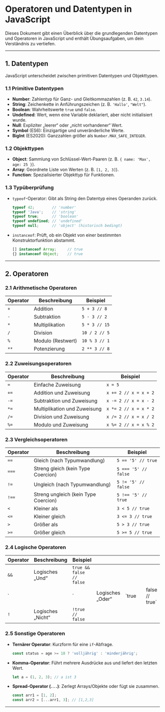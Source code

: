 # Operatoren und Datentypen in JavaScript

Dieses Dokument gibt einen Überblick über die grundlegenden Datentypen und Operatoren in JavaScript und enthält Übungsaufgaben, um dein Verständnis zu vertiefen.

---

## 1. Datentypen

JavaScript unterscheidet zwischen primitiven Datentypen und Objekttypen.

### 1.1 Primitive Datentypen

* **Number**: Zahlentyp für Ganz- und Gleitkommazahlen (z. B. `42`, `3.14`).
* **String**: Zeichenkette in Anführungszeichen (z. B. `'Hallo'`, `"Welt"`).
* **Boolean**: Wahrheitswerte `true` und `false`.
* **Undefined**: Wert, wenn eine Variable deklariert, aber nicht initialisiert wurde.
* **Null**: Expliziter „leerer“ oder „nicht vorhandener“ Wert.
* **Symbol** (ES6): Einzigartige und unveränderliche Werte.
* **BigInt** (ES2020): Ganzzahlen größer als `Number.MAX_SAFE_INTEGER`.

### 1.2 Objekttypen

* **Object**: Sammlung von Schlüssel-Wert-Paaren (z. B. `{ name: 'Max', age: 25 }`).
* **Array**: Geordnete Liste von Werten (z. B. `[1, 2, 3]`).
* **Function**: Spezialisierter Objekttyp für Funktionen.

### 1.3 Typüberprüfung

* `typeof`-Operator: Gibt als String den Datentyp eines Operanden zurück.

  ```js
  typeof 42;        // 'number'
  typeof 'Java';    // 'string'
  typeof true;      // 'boolean'
  typeof undefined; // 'undefined'
  typeof null;      // 'object' (historisch bedingt)
  ```
* `instanceof`: Prüft, ob ein Objekt von einer bestimmten Konstruktorfunktion abstammt.

  ```js
  [] instanceof Array;     // true
  {} instanceof Object;    // true
  ```

---

## 2. Operatoren

### 2.1 Arithmetische Operatoren

| Operator | Beschreibung      | Beispiel      |
| -------- | ----------------- | ------------- |
| `+`      | Addition          | `5 + 3 // 8`  |
| `-`      | Subtraktion       | `5 - 3 // 2`  |
| `*`      | Multiplikation    | `5 * 3 // 15` |
| `/`      | Division          | `10 / 2 // 5` |
| `%`      | Modulo (Restwert) | `10 % 3 // 1` |
| `**`     | Potenzierung      | `2 ** 3 // 8` |

### 2.2 Zuweisungsoperatoren

| Operator | Beschreibung                 | Beispiel              |
| -------- | ---------------------------- | --------------------- |
| `=`      | Einfache Zuweisung           | `x = 5`               |
| `+=`     | Addition und Zuweisung       | `x += 2 // x = x + 2` |
| `-=`     | Subtraktion und Zuweisung    | `x -= 2 // x = x - 2` |
| `*=`     | Multiplikation und Zuweisung | `x *= 2 // x = x * 2` |
| `/=`     | Division und Zuweisung       | `x /= 2 // x = x / 2` |
| `%=`     | Modulo und Zuweisung         | `x %= 2 // x = x % 2` |

### 2.3 Vergleichsoperatoren

| Operator | Beschreibung                         | Beispiel             |
| -------- | ------------------------------------ | -------------------- |
| `==`     | Gleich (nach Typumwandlung)          | `5 == '5' // true`   |
| `===`    | Streng gleich (kein Type Coercion)   | `5 === '5' // false` |
| `!=`     | Ungleich (nach Typumwandlung)        | `5 != '5' // false`  |
| `!==`    | Streng ungleich (kein Type Coercion) | `5 !== '5' // true`  |
| `<`      | Kleiner als                          | `3 < 5 // true`      |
| `<=`     | Kleiner gleich                       | `3 <= 3 // true`     |
| `>`      | Größer als                           | `5 > 3 // true`      |
| `>=`     | Größer gleich                        | `5 >= 5 // true`     |

### 2.4 Logische Operatoren

| Operator | Beschreibung      | Beispiel                 |                  |        |   |                 |
| -------- | ----------------- | ------------------------ | ---------------- | ------ | - | --------------- |
| `&&`     | Logisches „Und“   | `true && false // false` |                  |        |   |                 |
| \`       |                   | \`                       | Logisches „Oder“ | \`true |   | false // true\` |
| `!`      | Logisches „Nicht“ | `!true // false`         |                  |        |   |                 |

### 2.5 Sonstige Operatoren

* **Ternärer Operator**: Kurzform für eine `if`-Abfrage.

  ```js
  const status = age >= 18 ? 'volljährig' : 'minderjährig';
  ```
* **Komma-Operator**: Führt mehrere Ausdrücke aus und liefert den letzten Wert.

  ```js
  let a = (1, 2, 3); // a ist 3
  ```
* **Spread-Operator (`...`)**: Zerlegt Arrays/Objekte oder fügt sie zusammen.

  ```js
  const arr1 = [1, 2];
  const arr2 = [...arr1, 3]; // [1,2,3]
  ```

---
